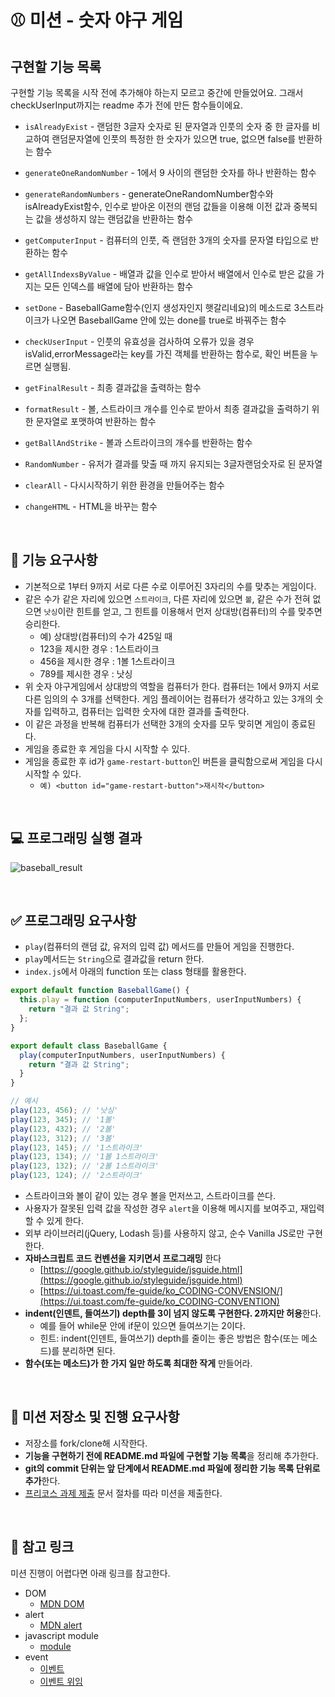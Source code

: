 # ⚾ 미션 - 숫자 야구 게임

## 구현할 기능 목록

구현할 기능 목록을 시작 전에 추가해야 하는지 모르고 중간에 만들었어요. 그래서 checkUserInput까지는 readme 추가 전에 만든 함수들이에요.

- `isAlreadyExist` - 랜덤한 3글자 숫자로 된 문자열과 인풋의 숫자 중 한 글자를 비교하여 랜덤문자열에 인풋의 특정한 한 숫자가 있으면 true, 없으면 false를 반환하는 함수
- `generateOneRandomNumber` - 1에서 9 사이의 랜덤한 숫자를 하나 반환하는 함수
- `generateRandomNumbers` - generateOneRandomNumber함수와 isAlreadyExist함수, 인수로 받아온 이전의 랜덤 값들을 이용해 이전 값과 중복되는 값을 생성하지 않는 랜덤값을 반환하는 함수
- `getComputerInput` - 컴퓨터의 인풋, 즉 랜덤한 3개의 숫자를 문자열 타입으로 반환하는 함수
- `getAllIndexsByValue` - 배열과 값을 인수로 받아서 배열에서 인수로 받은 값을 가지는 모든 인덱스를 배열에 담아 반환하는 함수
- `setDone` - BaseballGame함수(인지 생성자인지 햇갈리네요)의 메소드로 3스트라이크가 나오면 BaseballGame 안에 있는 done를 true로 바꿔주는 함수
- `checkUserInput` - 인풋의 유효성을 검사하여 오류가 있을 경우 isValid,errorMessage라는 key를 가진 객체를 반환하는 함수로, 확인 버튼을 누르면 실행됨.
- `getFinalResult` - 최종 결과값을 출력하는 함수
- `formatResult` - 볼, 스트라이크 개수를 인수로 받아서 최종 결과값을 출력하기 위한 문자열로 포맷하여 반환하는 함수
- `getBallAndStrike` - 볼과 스트라이크의 개수를 반환하는 함수
- `RandomNumber` - 유저가 결과를 맞출 때 까지 유지되는 3글자랜덤숫자로 된 문자열
- `clearAll` - 다시시작하기 위한 환경을 만들어주는 함수
- `changeHTML` - HTML을 바꾸는 함수

  <br>

## 🎯 기능 요구사항

- 기본적으로 1부터 9까지 서로 다른 수로 이루어진 3자리의 수를 맞추는 게임이다.
- 같은 수가 같은 자리에 있으면 `스트라이크`, 다른 자리에 있으면 `볼`, 같은 수가 전혀 없으면 `낫싱`이란 힌트를 얻고, 그 힌트를 이용해서 먼저 상대방(컴퓨터)의 수를 맞추면 승리한다.
  - 예) 상대방(컴퓨터)의 수가 425일 때
  - 123을 제시한 경우 : 1스트라이크
  - 456을 제시한 경우 : 1볼 1스트라이크
  - 789를 제시한 경우 : 낫싱
- 위 숫자 야구게임에서 상대방의 역할을 컴퓨터가 한다. 컴퓨터는 1에서 9까지 서로 다른 임의의 수 3개를 선택한다. 게임 플레이어는 컴퓨터가 생각하고 있는 3개의 숫자를 입력하고, 컴퓨터는 입력한 숫자에 대한 결과를 출력한다.
- 이 같은 과정을 반복해 컴퓨터가 선택한 3개의 숫자를 모두 맞히면 게임이 종료된다.
- 게임을 종료한 후 게임을 다시 시작할 수 있다.
- 게임을 종료한 후 id가 `game-restart-button`인 버튼을 클릭함으로써 게임을 다시 시작할 수 있다.
  - `예) <button id="game-restart-button">재시작</button>`

<br>

## 💻 프로그래밍 실행 결과

![baseball_result](https://user-images.githubusercontent.com/50367798/100166088-32473e00-2eff-11eb-9454-5d45e648b37e.jpg)

<br>

## ✅ 프로그래밍 요구사항

- `play`(컴퓨터의 랜덤 값, 유저의 입력 값) 메서드를 만들어 게임을 진행한다.
- `play`메서드는 `String`으로 결과값을 return 한다.
- `index.js`에서 아래의 function 또는 class 형태를 활용한다.

```javascript
export default function BaseballGame() {
  this.play = function (computerInputNumbers, userInputNumbers) {
    return "결과 값 String";
  };
}

export default class BaseballGame {
  play(computerInputNumbers, userInputNumbers) {
    return "결과 값 String";
  }
}

// 예시
play(123, 456); // '낫싱'
play(123, 345); // '1볼'
play(123, 432); // '2볼'
play(123, 312); // '3볼'
play(123, 145); // '1스트라이크'
play(123, 134); // '1볼 1스트라이크'
play(123, 132); // '2볼 1스트라이크'
play(123, 124); // '2스트라이크'
```

- 스트라이크와 볼이 같이 있는 경우 볼을 먼저쓰고, 스트라이크를 쓴다.
- 사용자가 잘못된 입력 값을 작성한 경우 `alert`을 이용해 메시지를 보여주고, 재입력할 수 있게 한다.
- 외부 라이브러리(jQuery, Lodash 등)를 사용하지 않고, 순수 Vanilla JS로만 구현한다.
- **자바스크립트 코드 컨벤션을 지키면서 프로그래밍** 한다
  - [https://google.github.io/styleguide/jsguide.html](https://google.github.io/styleguide/jsguide.html)
  - [https://ui.toast.com/fe-guide/ko_CODING-CONVENSION/](https://ui.toast.com/fe-guide/ko_CODING-CONVENTION)
- **indent(인덴트, 들여쓰기) depth를 3이 넘지 않도록 구현한다. 2까지만 허용**한다.
  - 예를 들어 while문 안에 if문이 있으면 들여쓰기는 2이다.
  - 힌트: indent(인덴트, 들여쓰기) depth를 줄이는 좋은 방법은 함수(또는 메소드)를 분리하면 된다.
- **함수(또는 메소드)가 한 가지 일만 하도록 최대한 작게** 만들어라.

<br>

## 📝 미션 저장소 및 진행 요구사항

- 저장소를 fork/clone해 시작한다.
- **기능을 구현하기 전에 README.md 파일에 구현할 기능 목록**을 정리해 추가한다.
- **git의 commit 단위는 앞 단계에서 README.md 파일에 정리한 기능 목록 단위로 추가**한다.
- [프리코스 과제 제출](https://github.com/woowacourse/woowacourse-docs/tree/master/precourse) 문서 절차를 따라 미션을 제출한다.

<br>

## 🔗 참고 링크

미션 진행이 어렵다면 아래 링크를 참고한다.

- DOM
  - [MDN DOM](https://developer.mozilla.org/ko/docs/Web/API/Document_Object_Model/%EC%86%8C%EA%B0%9C)
- alert
  - [MDN alert](https://developer.mozilla.org/ko/docs/Web/API/Window/alert)
- javascript module
  - [module](https://ko.javascript.info/modules-intro)
- event
  - [이벤트](https://ko.javascript.info/introduction-browser-events)
  - [이벤트 위임](https://ko.javascript.info/event-delegation)
